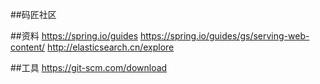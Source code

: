 ##码匠社区

##资料
https://spring.io/guides
https://spring.io/guides/gs/serving-web-content/
http://elasticsearch.cn/explore



##工具
https://git-scm.com/download
